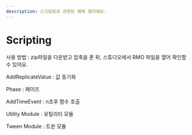 ```yaml
---
description: 스크립팅과 관련된 예제 맵이에요.
---
```


# Scripting

사용 방법 : zip파일을 다운받고 압축을 푼 뒤, 스튜디오에서 RMO 파일을 열어 확인할 수 있어요.



AddReplicateValue : 값 동기화

Phase : 페이즈 

AddTimeEvent : n초후 함수 호출 

Utility Module : 유틸리티 모듈 

Tween Module : 트윈 모듈 

